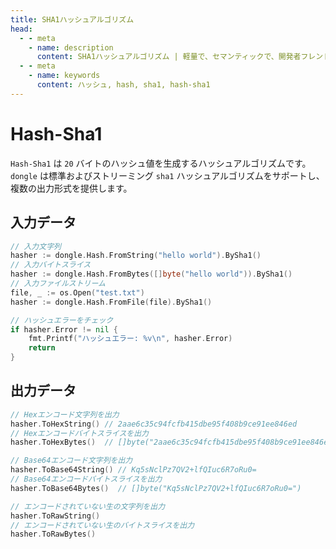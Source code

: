 ```yaml
---
title: SHA1ハッシュアルゴリズム
head:
  - - meta
    - name: description
      content: SHA1ハッシュアルゴリズム | 軽量で、セマンティックで、開発者フレンドリーなgolang エンコード&暗号ライブラリ
  - - meta
    - name: keywords
      content: ハッシュ, hash, sha1, hash-sha1
---
```


# Hash-Sha1

`Hash-Sha1` は `20` バイトのハッシュ値を生成するハッシュアルゴリズムです。`dongle` は標準およびストリーミング `sha1` ハッシュアルゴリズムをサポートし、複数の出力形式を提供します。

## 入力データ

```go
// 入力文字列
hasher := dongle.Hash.FromString("hello world").BySha1()
// 入力バイトスライス
hasher := dongle.Hash.FromBytes([]byte("hello world")).BySha1()
// 入力ファイルストリーム
file, _ := os.Open("test.txt")
hasher := dongle.Hash.FromFile(file).BySha1()

// ハッシュエラーをチェック
if hasher.Error != nil {
	fmt.Printf("ハッシュエラー: %v\n", hasher.Error)
	return
}
```

## 出力データ

```go
// Hexエンコード文字列を出力
hasher.ToHexString() // 2aae6c35c94fcfb415dbe95f408b9ce91ee846ed
// Hexエンコードバイトスライスを出力
hasher.ToHexBytes()  // []byte("2aae6c35c94fcfb415dbe95f408b9ce91ee846ed")

// Base64エンコード文字列を出力
hasher.ToBase64String() // Kq5sNclPz7QV2+lfQIuc6R7oRu0=
// Base64エンコードバイトスライスを出力
hasher.ToBase64Bytes()  // []byte("Kq5sNclPz7QV2+lfQIuc6R7oRu0=")

// エンコードされていない生の文字列を出力
hasher.ToRawString()
// エンコードされていない生のバイトスライスを出力
hasher.ToRawBytes()
```
